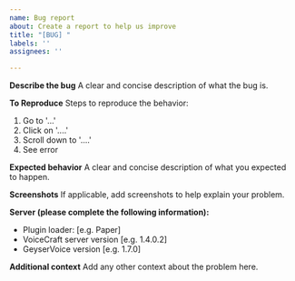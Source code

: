 ```yaml
---
name: Bug report
about: Create a report to help us improve
title: "[BUG] "
labels: ''
assignees: ''

---
```


**Describe the bug**
A clear and concise description of what the bug is.

**To Reproduce**
Steps to reproduce the behavior:
1. Go to '...'
2. Click on '....'
3. Scroll down to '....'
4. See error

**Expected behavior**
A clear and concise description of what you expected to happen.

**Screenshots**
If applicable, add screenshots to help explain your problem.

**Server (please complete the following information):**
 - Plugin loader: [e.g. Paper]
 - VoiceCraft server version [e.g. 1.4.0.2]
 - GeyserVoice version [e.g. 1.7.0]

**Additional context**
Add any other context about the problem here.
